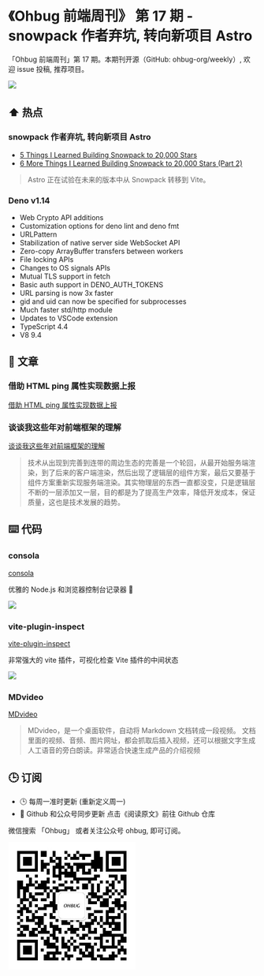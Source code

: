 # 《Ohbug 前端周刊》 第 17 期 - snowpack 作者弃坑, 转向新项目 Astro

「Ohbug 前端周刊」第 17 期。本期刊开源（GitHub: ohbug-org/weekly）, 欢迎 issue 投稿, 推荐项目。

![](https://images.unsplash.com/photo-1631664393319-2824b4f7277d?ixlib=rb-1.2.1&ixid=MnwxMjA3fDB8MHxwaG90by1wYWdlfHx8fGVufDB8fHx8&auto=format&fit=crop&w=2000&q=80)

## ⬆️ 热点

### snowpack 作者弃坑, 转向新项目 Astro

- [5 Things I Learned Building Snowpack to 20,000 Stars](https://dev.to/fredkschott/5-things-i-learned-while-building-snowpack-to-20-000-stars-b9d)
- [6 More Things I Learned Building Snowpack to 20,000 Stars (Part 2)](https://dev.to/fredkschott/5-more-things-i-learned-building-snowpack-to-20-000-stars-5dc9)

> Astro 正在试验在未来的版本中从 Snowpack 转移到 Vite。

### ​Deno v1.14

- Web Crypto API additions
- Customization options for deno lint and deno fmt
- URLPattern
- Stabilization of native server side WebSocket API
- Zero-copy ArrayBuffer transfers between workers
- File locking APIs
- Changes to OS signals APIs
- Mutual TLS support in fetch
- Basic auth support in DENO_AUTH_TOKENS
- URL parsing is now 3x faster
- gid and uid can now be specified for subprocesses
- Much faster std/http module
- Updates to VSCode extension
- TypeScript 4.4
- V8 9.4

## 📝 文章

### 借助 HTML ping 属性实现数据上报

[借助 HTML ping 属性实现数据上报](https://www.zhangxinxu.com/wordpress/2021/09/html-ping/)

### 谈谈我这些年对前端框架的理解

[谈谈我这些年对前端框架的理解](https://juejin.cn/post/7007048306438176799?utm_source=gold_browser_extension)

> 技术从出现到完善到连带的周边生态的完善是一个轮回，从最开始服务端渲染，到了后来的客户端渲染，然后出现了逻辑层的组件方案，最后又要基于组件方案重新实现服务端渲染。其实物理层的东西一直都没变，只是逻辑层不断的一层添加又一层，目的都是为了提高生产效率，降低开发成本，保证质量，这也是技术发展的趋势。

## ⌨️ 代码

### consola

[consola](https://github.com/unjs/consola)

优雅的 Node.js 和浏览器控制台记录器 🐨

![](https://user-images.githubusercontent.com/904724/73267133-af6b2f00-41d8-11ea-9f16-4a8243d19c43.png)

### vite-plugin-inspect

[vite-plugin-inspect](https://github.com/antfu/vite-plugin-inspect)

非常强大的 vite 插件，可视化检查 Vite 插件的中间状态

![](https://user-images.githubusercontent.com/11247099/129639115-07f9f087-8098-455d-b277-fb9449a31f6d.png)

### MDvideo

[MDvideo](http://mdvideo.gshll.com/)

> MDvideo，是一个桌面软件，自动将 Markdown 文档转成一段视频。 文档里面的视频、音频、图片网址，都会抓取后插入视频，还可以根据文字生成人工语音的旁白朗读。非常适合快速生成产品的介绍视频

## 🕒 订阅

- 🕒 每周一准时更新 (重新定义周一)
- 👋 Github 和公众号同步更新 点击《阅读原文》前往 Github 仓库

微信搜索 「Ohbug」 或者关注公众号 ohbug, 即可订阅。

![](https://raw.githubusercontent.com/ohbug-org/weekly/main/qrcode.jpg)
